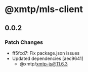 # @xmtp/mls-client

## 0.0.2

### Patch Changes

- ff5fcd7: Fix package.json issues
- Updated dependencies [aec9641]
  - @xmtp/xmtp-js@11.6.3
